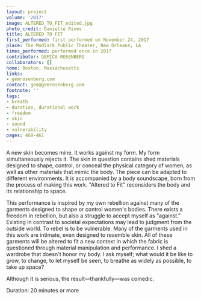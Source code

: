```yaml
---
layout: project
volume: '2017'
image: ALTERED_TO_FIT_edited.jpg
photo_credit: Danielle Rives
title: ALTERED TO FIT
first_performed: first performed on November 24, 2017
place: The Mudlark Public Theater, New Orleans, LA
times_performed: performed once in 2017
contributor: GEMICA ROSENBERG
collaborators: []
home: Boston, Massachusetts
links:
- gemrosenberg.com
contact: gem@gemrosenberg.com
footnote: ''
tags:
- breath
- duration, durational work
- freedom
- skin
- sound
- vulnerability
pages: 460-461
---
```


A new skin becomes mine. It works against my form. My form simultaneously rejects it. The skin in question contains shed materials designed to shape, control, or conceal the physical category of women, as well as other materials that mimic the body. The piece can be adapted to different environments. It is accompanied by a body soundscape, born from the process of making this work. "Altered to Fit" reconsiders the body and its relationship to space.

This performance is inspired by my own rebellion against many of the garments designed to shape or control women's bodies. There exists a freedom in rebellion, but also a struggle to accept myself as "against." Existing in contrast to societal expectations may lead to judgment from the outside world. To rebel is to be vulnerable. Many of the garments used in this work are intimate, even designed to resemble skin. All of these garments will be altered to fit a new context in which the fabric is questioned through material manipulation and performance. I shed a wardrobe that doesn't honor my body. I ask myself; what would it be like to grow, to change, to let myself be seen, to breathe as widely as possible, to take up space?

Although it is serious, the result—thankfully—was comedic.

Duration: 20 minutes or more
